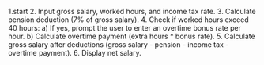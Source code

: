 1.start
2. Input gross salary, worked hours, and income tax rate.
3. Calculate pension deduction (7% of gross salary).
4. Check if worked hours exceed 40 hours:
   a) If yes, prompt the user to enter an overtime bonus rate per hour.
   b) Calculate overtime payment (extra hours * bonus rate).
5. Calculate gross salary after deductions (gross salary - pension - income tax - overtime payment).
6. Display net salary.
